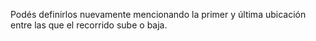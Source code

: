 Podés definirlos nuevamente mencionando la primer y última ubicación entre las que el recorrido sube o baja. 